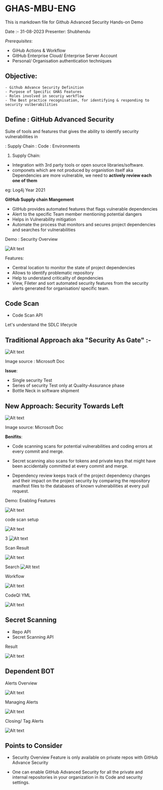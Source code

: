 # GHAS-MBU-ENG

This is markdown file for Github Advanced Security Hands-on Demo 

Date :- 31-08-2023 
Presenter: Shubhendu

*Prerequisites*:
   - GiHub Actions & Workflow
   - GitHub Enterprise Cloud/ Enterprise Server Account 
   - Personal/ Organisation authentication techniques 

## Objective:
    - Github Advance Security Definition 
    - Purpose of Specific GHAS Features
    - Roles involved in securiy workflow
    - The Best practice recognisation, for identifying & responding to security vulberabilities

## Define : GitHub Advanced Security 

Suite of tools and features that gives the ability to identify security vulnerabilities in

: Supply Chain 
: Code
: Environments

1. Supply Chain: 

- Integration with 3rd party tools or open source libraries/software.
- componets which are not produced by organistion itself aka Dependencies are more vulnerable, we need to **actively review each one of them** 

eg: Log4j Year 2021

**GitHub Supply chain Mangement**

- GitHub provides automated features that flags vulnerable dependencies
- Alert to the specific Team member mentioning potential dangers 
- Helps in Vulnerability mitigation 
- Automate the process that monitors and secures project dependencies and searches for vulnerabilities 

Demo : Security Overview 

![Alt text](image.png)

Features:
 
 * Central location to monitor the state of project dependencies
 * Allows to identify problematic repository
 * Help to understand criticality of depndencies 
 * View, Fileter and sort automated security features from the security alerts generated for organisation/ specific team.


## Code Scan

* Code Scan API 

Let's understand the SDLC lifecycle 

## Traditional Approach aka "Security As Gate" :- 

![Alt text](image-6.png)

Image source : Microsoft Doc

**Issue**:

* Single security Test 
* Series of security Test only at Quality-Assurance phase
* Bottle Neck in software shipment 

## New Approach: Security Towards Left 

![Alt text](image-7.png)

Image source: Microsoft Doc

**Benifits**: 

* Code scanning scans for potential vulnerabilities and 
 coding errors at every commit and merge.

* Secret scanning also scans for tokens and private keys that might have been accidentally committed at every commit and merge.

* Dependency review keeps track of the project dependency changes and their impact on the project security by comparing the repository manifest files to the databases of known vulnerabilities at every pull request.

Demo: Enabling Features

 ![Alt text](image-1.png) 

code scan setup 

 ![Alt text](image-2.png)

 3
 ![Alt text](image-3.png)

 Scan Result 

 ![Alt text](image-4.png)

 Search
 ![Alt text](image-5.png)

 Workflow

 ![Alt text](image-9.png)

 CodeQl YML 

 ![Alt text](image-10.png)

 ## Secret Scanning

* Repo API
* Secret Scanning API

Result 

![Alt text](image-8.png)

## Dependent BOT

Alerts Overview 

![Alt text](image-11.png)

Managing Alerts 

![Alt text](image-12.png)

Closing/ Tag Alerts 

![Alt text](image-13.png)

## Points to Consider

* Security Overview Feature is only available on private repos with GitHub Advance Security

* One can enable GitHub Advanced Security for all the private and internal repositories in your organization in its Code and security settings.